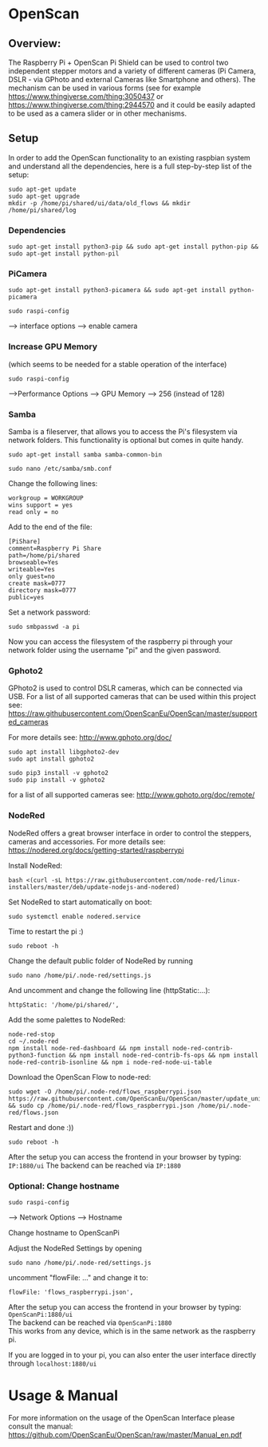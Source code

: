 # OpenScan

## Overview:
The Raspberry Pi + OpenScan Pi Shield can be used to control two independent stepper motors and a variety of different cameras (Pi Camera, DSLR - via GPhoto and external Cameras like Smartphone and others). The mechanism can be used in various forms (see for example https://www.thingiverse.com/thing:3050437 or https://www.thingiverse.com/thing:2944570 and it could be easily adapted to be used as a camera slider or in other mechanisms.

## Setup
In order to add the OpenScan functionality to an existing raspbian system and understand all the dependencies, here is a full step-by-step list of the setup:

```
sudo apt-get update
sudo apt-get upgrade
mkdir -p /home/pi/shared/ui/data/old_flows && mkdir /home/pi/shared/log
```

### Dependencies

```
sudo apt-get install python3-pip && sudo apt-get install python-pip && sudo apt-get install python-pil
```

### PiCamera
```
sudo apt-get install python3-picamera && sudo apt-get install python-picamera
```

```
sudo raspi-config
```
--> interface options --> enable camera
### Increase GPU Memory
(which seems to be needed for a stable operation of the interface)
```
sudo raspi-config
```
-->Performance Options --> GPU Memory --> 256 (instead of 128)

### Samba

Samba is a fileserver, that allows you to access the Pi's filesystem via network folders. This functionality is optional but comes in quite handy.

```
sudo apt-get install samba samba-common-bin
```
```
sudo nano /etc/samba/smb.conf
```

Change the following lines:
```
workgroup = WORKGROUP
wins support = yes  
read only = no
```

Add to the end of the file:
```
[PiShare]
comment=Raspberry Pi Share
path=/home/pi/shared
browseable=Yes
writeable=Yes
only guest=no
create mask=0777
directory mask=0777
public=yes
```

Set a network password:

```
sudo smbpasswd -a pi
```

Now you can access the filesystem of the raspberry pi through your network folder using the username "pi" and the given password.

### Gphoto2

GPhoto2 is used to control DSLR cameras, which can be connected via USB. For a list of all supported cameras that can be used within this project see: https://raw.githubusercontent.com/OpenScanEu/OpenScan/master/supported_cameras

For more details see: http://www.gphoto.org/doc/
```
sudo apt install libgphoto2-dev
sudo apt install gphoto2
```

```
sudo pip3 install -v gphoto2
sudo pip install -v gphoto2
```

for a list of all supported cameras see: http://www.gphoto.org/doc/remote/

### NodeRed

NodeRed offers a great browser interface in order to control the steppers, cameras and accessories.
For more details see: https://nodered.org/docs/getting-started/raspberrypi

Install NodeRed:

```
bash <(curl -sL https://raw.githubusercontent.com/node-red/linux-installers/master/deb/update-nodejs-and-nodered)
```

Set NodeRed to start automatically on boot:
```
sudo systemctl enable nodered.service
```

Time to restart the pi :)

```
sudo reboot -h
```

Change the default public folder of NodeRed by running

```
sudo nano /home/pi/.node-red/settings.js
```

And uncomment and change the following line (httpStatic:...):

```
httpStatic: '/home/pi/shared/',
```

Add the some palettes to NodeRed:

```
node-red-stop
cd ~/.node-red
npm install node-red-dashboard && npm install node-red-contrib-python3-function && npm install node-red-contrib-fs-ops && npm install node-red-contrib-isonline && npm i node-red-node-ui-table

```

Download the OpenScan Flow to node-red:
```
sudo wget -O /home/pi/.node-red/flows_raspberrypi.json https://raw.githubusercontent.com/OpenScanEu/OpenScan/master/update_universal.json && sudo cp /home/pi/.node-red/flows_raspberrypi.json /home/pi/.node-red/flows.json
```

Restart and done :))

```
sudo reboot -h
```

After the setup you can access the frontend in your browser by typing: `IP:1880/ui`
The backend can be reached via `IP:1880`

### Optional: Change hostname
```
sudo raspi-config
```

--> Network Options --> Hostname

Change hostname to OpenScanPi

Adjust the NodeRed Settings by opening
```
sudo nano /home/pi/.node-red/settings.js
```

uncomment "flowFile: ..." and change it to:
```
flowFile: 'flows_raspberrypi.json',
```

After the setup you can access the frontend in your browser by typing: `OpenScanPi:1880/ui`  
The backend can be reached via `OpenScanPi:1880`  
This works from any device, which is in the same network as the raspberry pi.

If you are logged in to your pi, you can also enter the user interface directly through `localhost:1880/ui`


# Usage & Manual

For more information on the usage of the OpenScan Interface please consult the manual: https://github.com/OpenScanEu/OpenScan/raw/master/Manual_en.pdf

